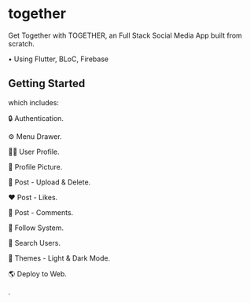 # together

Get Together with TOGETHER, an Full Stack Social Media App built from scratch.

• Using Flutter, BLoC, Firebase

## Getting Started

which includes:

🔒 Authentication.

⚙️ Menu Drawer.

🥷🏽 User Profile.

🤪 Profile Picture.

📸 Post - Upload & Delete.

❤️ Post - Likes.

💬 Post - Comments.

🤝 Follow System.

🔎 Search Users.

🎨 Themes - Light & Dark Mode.

🌎 Deploy to Web.

.